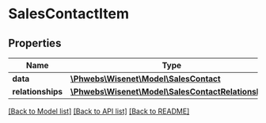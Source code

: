 # SalesContactItem

## Properties
Name | Type | Description | Notes
------------ | ------------- | ------------- | -------------
**data** | [**\Phwebs\Wisenet\Model\SalesContact**](SalesContact.md) |  | [optional] 
**relationships** | [**\Phwebs\Wisenet\Model\SalesContactRelationships**](SalesContactRelationships.md) |  | [optional] 

[[Back to Model list]](../../README.md#documentation-for-models) [[Back to API list]](../../README.md#documentation-for-api-endpoints) [[Back to README]](../../README.md)

